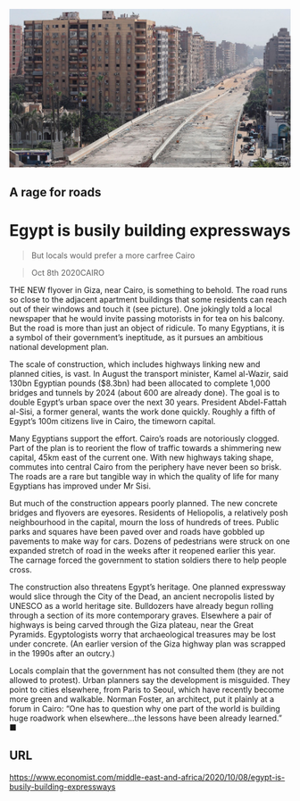 ![](./images/20201010_MAP004_0.jpg)

## A rage for roads

# Egypt is busily building expressways

> But locals would prefer a more carfree Cairo

> Oct 8th 2020CAIRO

THE NEW flyover in Giza, near Cairo, is something to behold. The road runs so close to the adjacent apartment buildings that some residents can reach out of their windows and touch it (see picture). One jokingly told a local newspaper that he would invite passing motorists in for tea on his balcony. But the road is more than just an object of ridicule. To many Egyptians, it is a symbol of their government’s ineptitude, as it pursues an ambitious national development plan.

The scale of construction, which includes highways linking new and planned cities, is vast. In August the transport minister, Kamel al-Wazir, said 130bn Egyptian pounds ($8.3bn) had been allocated to complete 1,000 bridges and tunnels by 2024 (about 600 are already done). The goal is to double Egypt’s urban space over the next 30 years. President Abdel-Fattah al-Sisi, a former general, wants the work done quickly. Roughly a fifth of Egypt’s 100m citizens live in Cairo, the timeworn capital.

Many Egyptians support the effort. Cairo’s roads are notoriously clogged. Part of the plan is to reorient the flow of traffic towards a shimmering new capital, 45km east of the current one. With new highways taking shape, commutes into central Cairo from the periphery have never been so brisk. The roads are a rare but tangible way in which the quality of life for many Egyptians has improved under Mr Sisi.

But much of the construction appears poorly planned. The new concrete bridges and flyovers are eyesores. Residents of Heliopolis, a relatively posh neighbourhood in the capital, mourn the loss of hundreds of trees. Public parks and squares have been paved over and roads have gobbled up pavements to make way for cars. Dozens of pedestrians were struck on one expanded stretch of road in the weeks after it reopened earlier this year. The carnage forced the government to station soldiers there to help people cross.

The construction also threatens Egypt’s heritage. One planned expressway would slice through the City of the Dead, an ancient necropolis listed by UNESCO as a world heritage site. Bulldozers have already begun rolling through a section of its more contemporary graves. Elsewhere a pair of highways is being carved through the Giza plateau, near the Great Pyramids. Egyptologists worry that archaeological treasures may be lost under concrete. (An earlier version of the Giza highway plan was scrapped in the 1990s after an outcry.)

Locals complain that the government has not consulted them (they are not allowed to protest). Urban planners say the development is misguided. They point to cities elsewhere, from Paris to Seoul, which have recently become more green and walkable. Norman Foster, an architect, put it plainly at a forum in Cairo: “One has to question why one part of the world is building huge roadwork when elsewhere...the lessons have been already learned.” ■

## URL

https://www.economist.com/middle-east-and-africa/2020/10/08/egypt-is-busily-building-expressways
